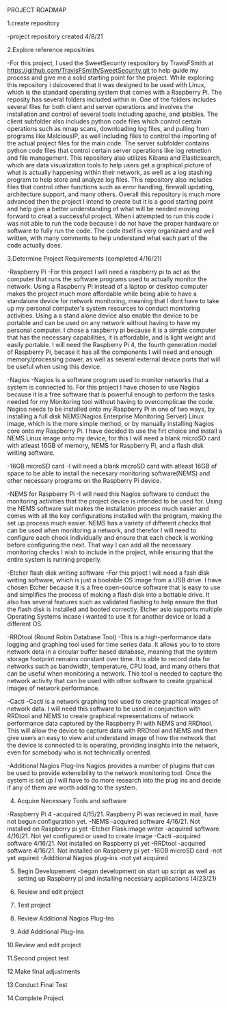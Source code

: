PROJECT ROADMAP

1.create repository

  -project repository created 4/8/21
  
2.Explore reference repositries

   -For this project, I used the SweetSecurity respository by TravisFSmith at https://github.com/TravisFSmith/SweetSecurity.git to help guide my process and give me a solid    starting point for the project. While exploring this repository i dsicovered that it was designed to be used with Linux, which is the standard operating system that comes with a Raspberry Pi. The reposity has several folders included within in. One of the folders includes several files for both client and server operations and involves the installation and control of several tools including apache, and iptables. The client subfolder also includes python code files which control certain operations such as nmap scans, downloading log files, and pulling from programs like MalciousIP, as well including files to control the importing of the actual project files for the main code. The server subfolder contains python code files that control certain server operations like log retnetion and file management. This repository also utilizes Kibana and Elasticsearch, which are data visualization tools to help users get a graphical picture of what is actually happening within their network, as well as a log stashing program to help store and analyze log files. This repository also includes files that control other functions such as error handling, firewall updating, architecture support, and many others. Overall this repository is much more advanced then the project I intend to create but it is a good starting point and help give a better understanding of what will be needed moving forward to creat a successful project. When i attempted to run this code i was not able to run the code because I do not have the proper hardware or software to fully run the code. The code itself is very organizaed and well written, with many comments to help understand what each part of the code actually does.
  
3.Determine Project Requirements (completed 4/16/21)

  -Raspberry Pi
    -For this project I will need a raspberry pi to act as the computer that runs the software programs used to actually monitor the network. Using a Raspberry Pi instead of a laptop or desktop computer makes the project much more affordable while being able to have a standalone device for network monitoring, meaning that I dont have to take up my personal computer's system resources to conduct monitoring activities. Using a a stand alone device also enable the device to be portable and can be used on any network without having to have my personal computer. I chose a raspberry pi because it is a simple computer that has the necessary capabilities, it is affordable, and is light weight and easily portable. I will need the Raspberry Pi 4, the fourth generation model of Raspberry Pi, becase it has all the components I will need and enough memory/processing power, as well as several external device ports that will be useful when using this device.
    
  -Nagios
    -Nagios is a software program used to monitor networks that a system is connected to. For this project I have chosen to use Nagios because it is a free software that is powerful enough to perform the tasks needed for my Monitoring tool without having to overcomplicae the code. Nagios needs to be installed onto my Raspberry Pi in one of two ways, by installing a full disk NEMS(Nagios Enterprise Monitoring Server) Linux image, which is the more simple method, or by manually installing Nagios core onto my Raspberry Pi. I have decided to use the firt choice and install a NEMS Linux image onto my device, for this I will need a blank microSD card with atleast 16GB of memory, NEMS for Raspberry Pi, and a flash disk writing software.
    
  -16GB microSD card
    -I will need a blank microSD card with atleast 16GB of space to be able to install the necesary monitoring software(NEMS) and other necessary programs on the Raspberry Pi device.
    
  -NEMS for Raspberry Pi
    -I will need this Nagios software to conduct the monitoring activities that the project device is intended to be used for. Using the NEMS software suit makes the installation process much easier and comes with all the key configurations installed with the program, making the set up process much easier. NEMS has a variety of different checks that can be used when monitoring a network, and therefor I will need to configure each check individually and ensure that each check is working before configuring the next. That way I can add all the necessary monitoring checks I wish to include in the project, while ensuring that the entire system is running properly. 
 
  -Etcher flash disk writing software
    -For this prject I will need a fash disk writing software, which is just a bootable OS image from a USB drive. I have chosen Etcher because it is a free open-source software that is easy to use and simplifies the process of making a flash disk into a bottable drive. It also has several features such as validated flashing to help ensure the that the flash disk is installed and booted correctly. Etcher aslo supports multiple Operating Systems incase i wanted to use it for another device or load a different OS. 
  
  -RRDtool (Round Robin Database Tool)
    -This is a high-performance data logging and graphing tool used for time series data. It allows you to to store network data in a circular buffer based database, meaning that the system storage footprint remains constant over time. It is able to record data for networks such as bandwidth, temperature, CPU load, and many others that can be useful when monitoring a network. This tool is needed to capture the network activity that can be used with other software to create grpahical images of network performance. 
  
  -Cacti
    -Cacti is a network graphing tool used to create graphical images of network data. I will need this software to be used in conjunction with RRDtool and NEMS to create graphical representations of network performance data captured by the Raspberry Pi with NEMS and RRDtool. This will allow the device to capture data with RRDtool and NEMS and then give users an easy to view and understand image of how the network that the device is connected to is operating, providing insights into the network, even for somebody who is not technically oriented. 
   
  -Additional Nagios Plug-Ins
    Nagios provides a number of plugins that can be used to provide extensibility to the network monitoring tool. Once the system is set up I will have to do more research into the plug ins and decide if any of them are worth adding to the system.

4. Acquire Necessary Tools and software

  -Raspberry Pi 4
    -acquired 4/15/21. Raspberry Pi was recieved in mail, have not begun configuration yet.
  -NEMS
    -acquired software 4/16/21. Not installed on Raspberry pi yet
  -Etcher Flask image writer
    -acquired software 4/16/21. Not yet configured or used to create image
  -Cacti
    -acquired software 4/16/21. Not installed on Raspberry pi yet
  -RRDtool
    -acquired software 4/16/21. Not installed on Raspberry pi yet
  -16GB microSD card
    -not yet aquired
  -Additional Nagios plug-ins
    -not yet acquired
  
5. Begin Developement
    -began development on start up script as well as setting up Raspberry pi and installing necessary applications (4/23/21)
6. Review and edit project

7. Test project

8. Review Additional Nagios Plug-Ins

9. Add Additional Plug-Ins

10.Review and edit project

11.Second project test

12.Make final adjustments

13.Conduct Final Test

14.Complete Project


